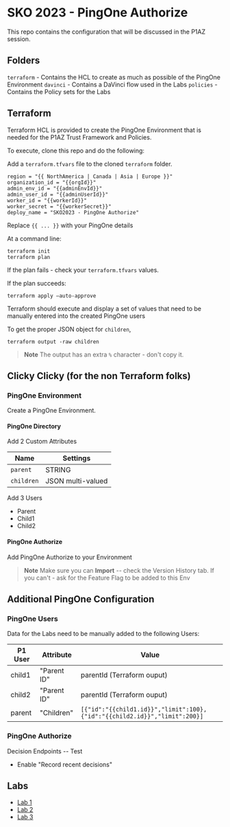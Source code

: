 # SKO 2023 - PingOne Authorize

This repo contains the configuration that will be discussed in the P1AZ session.

## Folders

`terraform` - Contains the HCL to create as much as possible of the PingOne Environment
`davinci` - Contains a DaVinci flow used in the Labs
`policies` - Contains the Policy sets for the Labs

## Terraform

Terraform HCL is provided to create the PingOne Environment that is needed for the P1AZ Trust Framework and Policies.

To execute, clone this repo and do the following:

Add a `terraform.tfvars` file to the cloned `terraform` folder.

```hcl
region = "{{ NorthAmerica | Canada | Asia | Europe }}"
organization_id = "{{orgId}}"
admin_env_id = "{{adminEnvId}}"
admin_user_id = "{{adminUserId}}"
worker_id = "{{workerId}}"
worker_secret = "{{workerSecret}}"
deploy_name = "SKO2023 - PingOne Authorize"
```

Replace `{{ ... }}` with your PingOne details

At a command line:

```hcl
terraform init
terraform plan
```

If the plan fails - check your `terraform.tfvars` values.

If the plan succeeds:

```hcl
terraform apply —auto-approve
````

Terraform should execute and display a set of values that need to be manually entered into the created PingOne users

To get the proper JSON object for `children`,

```hcl
terraform output -raw children
```

>**Note** The output has an extra `%` character - don't copy it.

## Clicky Clicky (for the non Terraform folks)

### PingOne Environment

Create a PingOne Environment.

#### PingOne Directory

Add 2 Custom Attributes

| Name | Settings |
| --- | --- |
| `parent` |  STRING |
| `children` | JSON multi-valued |

Add 3 Users

* Parent
* Child1
* Child2

#### PingOne Authorize

Add PingOne Authorize to your Environment

>**Note** Make sure you can **Import** -- check the Version History tab.
>If you can't - ask for the Feature Flag to be added to this Env

## Additional PingOne Configuration

### PingOne Users

Data for the Labs need to be manually added to the following Users:

| P1 User | Attribute | Value |
| --- | --- | --- |
| child1 | "Parent ID" | parentId (Terraform ouput) |
| child2 | "Parent ID" | parentId (Terraform ouput) |
| parent | "Children" | `[{"id":"{{child1.id}}","limit":100},{"id":"{{child2.id}}","limit":200}]`

### PingOne Authorize

Decision Endpoints -- Test

* Enable "Record recent decisions"

## Labs

* [Lab 1](./P1AZ%20Labs/Lab1.md)
* [Lab 2](./P1AZ%20Labs/Lab2.md)
* [Lab 3](./P1AZ%20Labs/Lab3.md)
